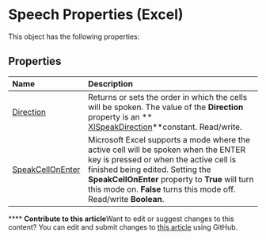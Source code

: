 
# Speech Properties (Excel)
This object has the following properties:

## Properties



|**Name**|**Description**|
|:-----|:-----|
| [Direction](8cbedcb3-2d91-b9c1-c1ae-6f06cd8d442b.md)|Returns or sets the order in which the cells will be spoken. The value of the  **Direction** property is an ** [XlSpeakDirection](6e738db7-9722-21ee-5904-1289f9e3987b.md)**constant. Read/write.|
| [SpeakCellOnEnter](a176820a-85ef-338c-b507-9ffb9d744631.md)|Microsoft Excel supports a mode where the active cell will be spoken when the ENTER key is pressed or when the active cell is finished being edited. Setting the  **SpeakCellOnEnter** property to **True** will turn this mode on. **False** turns this mode off. Read/write **Boolean**.|

****   **Contribute to this article**Want to edit or suggest changes to this content? You can edit and submit changes to  [this article](https://github.com/jhershey00/VBA_Excel_Test/OpenXMLCon/articles/0cdaa339-50bb-4ffb-b2e8-68822f6cb496.md) using GitHub.

